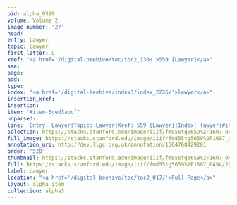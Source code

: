 ```yaml
---
pid: alpha_0520
volume: Volume 2
image_number: '27'
head: 
entry: Lawyer
topic: Lawyer
first_letter: L
xref: "<a href='/digital-beehive/toc/toc2_130/'>559 [Lawyer]</a>"
see: 
page: 
add: 
type: 
index: "<a href='/digital-beehive/index3/index_2226/'>lawyer</a>"
insertion_xref: 
insertion: 
item: "#item-5ced3abcf"
unparsed: 
line: 'Entry: Lawyer|Topic: Lawyer|Xref: 559 [Lawyer]|Index: lawyer|#item-5ced3abcf'
selection: https://stacks.stanford.edu/image/iiif/fm855tg5659%2F1607_0494/280,675,3052,537/full/0/default.jpg
full_image: https://stacks.stanford.edu/image/iiif/fm855tg5659%2F1607_0494/full/full/0/default.jpg
annotation_uri: http://dev.llgc.org.uk/annotation/1564768429201
order: '520'
thumbnail: https://stacks.stanford.edu/image/iiif/fm855tg5659%2F1607_0494/280,675,600,180/250,/0/default.jpg
full: https://stacks.stanford.edu/image/iiif/fm855tg5659%2F1607_0494/280,675,3052,537/full/0/default.jpg
label: Lawyer
location: "<a href='/digital-beehive/toc/toc2_017/'>Full Page</a>"
layout: alpha_item
collection: alpha3
---
```

